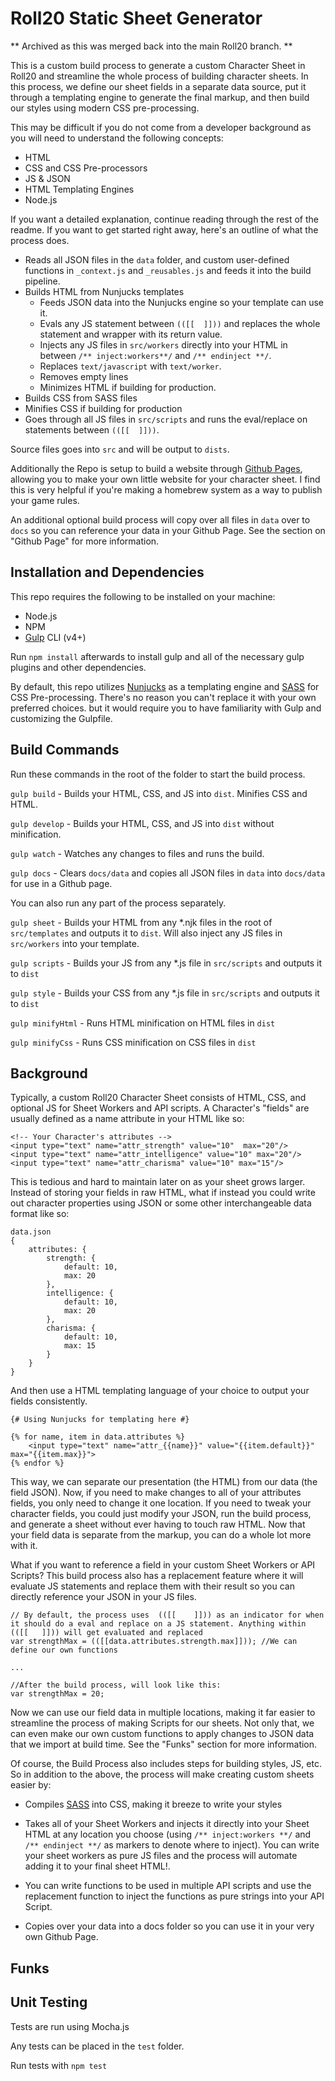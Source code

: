 # Roll20 Static Sheet Generator #

** Archived as this was merged back into the main Roll20 branch. **

This is a custom build process to generate a custom Character Sheet in Roll20 and streamline the whole process of building character sheets. In this process, we define our sheet fields in a separate data source, put it through a templating engine to generate the final markup, and then build our styles using modern CSS pre-processing.

This may be difficult if you do not come from a developer background as you will need to understand the following concepts:

- HTML
- CSS and CSS Pre-processors
- JS & JSON
- HTML Templating Engines
- Node.js


If you want a detailed explanation, continue reading through the rest of the readme. If you want to get started right away, here's an outline of what the process does.

- Reads all JSON files in the `data` folder, and custom user-defined functions in `_context.js` and `_reusables.js` and feeds it into the build pipeline.
- Builds HTML from Nunjucks templates
    - Feeds JSON data into the Nunjucks engine so your template can use it.
    - Evals any JS statement between `(([[  ]]))` and replaces the whole statement and wrapper with its return value.
    - Injects any JS files in `src/workers` directly into your HTML in between `/** inject:workers**/` and `/** endinject **/`.
    - Replaces `text/javascript` with `text/worker`. 
    - Removes empty lines
    - Minimizes HTML if building for production.
- Builds CSS from SASS files
- Minifies CSS if building for production
- Goes through all JS files in `src/scripts` and runs the eval/replace on statements between `(([[  ]]))`. 

Source files goes into `src` and will be output to `dists`.


Additionally the Repo is setup to build a website through [Github Pages](https://docs.github.com/en/pages), allowing you to make your own little website for your character sheet. I find this is very helpful if you're making a homebrew system as a way to publish your game rules.

An additional optional build process will copy over all files in `data` over to `docs` so you can reference your data in your Github Page. See the section on "Github Page" for more information.



## Installation and Dependencies ##

This repo requires the following to be installed on your machine:

- Node.js
- NPM
- [Gulp](https://gulpjs.com/) CLI (v4+)

Run `npm install` afterwards to install gulp and all of the necessary gulp plugins and other dependencies.

By default, this repo utilizes [Nunjucks](https://mozilla.github.io/nunjucks/) as a templating engine and [SASS](https://sass-lang.com/) for CSS Pre-processing. There's no reason you can't replace it with your own preferred choices. but it would require you to have familiarity with Gulp and customizing the Gulpfile.



## Build Commands ##

Run these commands in the root of the folder to start the build process.

`gulp build` - Builds your HTML, CSS, and JS into `dist`. Minifies CSS and HTML.

`gulp develop` - Builds your HTML, CSS, and JS into `dist` without minification.

`gulp watch` - Watches any changes to files and runs the build.

`gulp docs` - Clears `docs/data` and copies all JSON files in `data` into `docs/data` for use in a Github page.


You can also run any part of the process separately.


`gulp sheet` - Builds your HTML from any *.njk files in the root of `src/templates` and outputs it to `dist`. Will also inject any JS files in `src/workers` into your template.

`gulp scripts` - Builds your JS from any *.js file in `src/scripts` and outputs it to `dist`

`gulp style` - Builds your CSS from any *.js file in `src/scripts` and outputs it to `dist`

`gulp minifyHtml` - Runs HTML minification on HTML files in `dist`

`gulp minifyCss` - Runs CSS minification on CSS files in `dist`


## Background ##

Typically, a custom Roll20 Character Sheet consists of HTML, CSS, and optional JS for Sheet Workers and API scripts. A Character's "fields" are usually defined as a name attribute in your HTML like so:


```
<!-- Your Character's attributes -->
<input type="text" name="attr_strength" value="10"  max="20"/>
<input type="text" name="attr_intelligence" value="10" max="20"/>
<input type="text" name="attr_charisma" value="10" max="15"/>
```

This is tedious and hard to maintain later on as your sheet grows larger. Instead of storing your fields in raw HTML, what if instead you could write out character properties using JSON or some other interchangeable data format like so:

```
data.json
{
    attributes: {
        strength: {
            default: 10,
            max: 20
        },
        intelligence: {
            default: 10,
            max: 20
        },
        charisma: {
            default: 10,
            max: 15
        }
    }
}
```

And then use a HTML templating language of your choice to output your fields consistently. 

```
{# Using Nunjucks for templating here #}

{% for name, item in data.attributes %} 
    <input type="text" name="attr_{{name}}" value="{{item.default}}" max="{{item.max}}">
{% endfor %}
```

This way, we can separate our presentation (the HTML) from our data (the field JSON). Now, if you need to make changes to all of your attributes fields, you only need to change it one location. If you need to tweak your character fields, you could just modify your JSON, run the build process, and generate a sheet without ever having to touch raw HTML. Now that your field data is separate from the markup, you can do a whole lot more with it.

What if you want to reference a field in your custom Sheet Workers or API Scripts? This build process also has a replacement feature where it will evaluate JS statements and replace them with their result so you can directly reference your JSON in your JS files.

```
// By default, the process uses  (([[    ]])) as an indicator for when it should do a eval and replace on a JS statement. Anything within (([[   ]])) will get evaluated and replaced
var strengthMax = (([[data.attributes.strength.max]])); //We can define our own functions

...

//After the build process, will look like this:
var strengthMax = 20;
```

Now we can use our field data in multiple locations, making it far easier to streamline the process of making Scripts for our sheets. Not only that, we can even make our own custom functions to apply changes to JSON data that we import at build time. See the "Funks" section for more information.

Of course, the Build Process also includes steps for building styles, JS, etc. So in addition to the above, the process will make creating custom sheets easier by:

- Compiles [SASS](https://sass-lang.com/) into CSS, making it breeze to write your styles

- Takes all of your Sheet Workers and injects it directly into your Sheet HTML at any location you choose (using `/** inject:workers **/` and `/** endinject **/` as markers to denote where to inject). You can write your sheet workers as pure JS files and the process will automate adding it to your final sheet HTML!.

- You can write functions to be used in multiple API scripts and use the replacement function to inject the functions as pure strings into your API Script.

- Copies over your data into a docs folder so you can use it in your very own Github Page.



## Funks ##





## Unit Testing ##

Tests are run using Mocha.js

Any tests can be placed in the `test` folder.

Run tests with `npm test`
